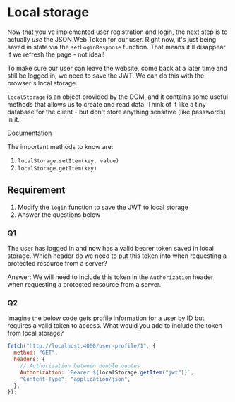 # Local storage

Now that you've implemented user registration and login, the next step is to actually _use_ the JSON Web Token for our user. Right now, it's just being saved in state via the `setLoginResponse` function. That means it'll disappear if we refresh the page - not ideal!

To make sure our user can leave the website, come back at a later time and still be logged in, we need to save the JWT. We can do this with the browser's local storage.

`localStorage` is an object provided by the DOM, and it contains some useful methods that allows us to create and read data. Think of it like a tiny database for the client - but don't store anything sensitive (like passwords) in it.

[Documentation](https://developer.mozilla.org/en-US/docs/Web/API/Window/localStorage)

The important methods to know are:

1. `localStorage.setItem(key, value)`
2. `localStorage.getItem(key)`

## Requirement

1. Modify the `login` function to save the JWT to local storage
2. Answer the questions below

### Q1

The user has logged in and now has a valid bearer token saved in local storage. Which header do we need to put this token into when requesting a protected resource from a server?

Answer:
We will need to include this token in the `Authorization` header when requesting a protected resource from a server.

### Q2

Imagine the below code gets profile information for a user by ID but requires a valid token to access. What would you add to include the token from local storage?

```js
fetch("http://localhost:4000/user-profile/1", {
  method: "GET",
  headers: {
    // Authorization between double quotes
    Authorization: `Bearer ${localStorage.getItem("jwt")}`,
    "Content-Type": "application/json",
  },
});
```
